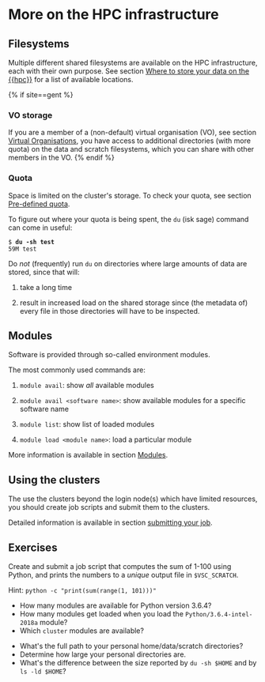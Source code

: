 # More on the HPC infrastructure
## Filesystems

Multiple different shared filesystems are available on the HPC
infrastructure, each with their own purpose. See section
[Where to store your data on the {{hpc}}](https://docs.hpc.ugent.be/running_jobs_with_input_output_data/#where-to-store-your-data-on-the-hpc)
for a list of available locations.

{% if site==gent %}
### VO storage
If you are a member of a (non-default) virtual organisation (VO), see section
[Virtual Organisations](https://docs.hpc.ugent.be/running_jobs_with_input_output_data/#virtual-organisations),
you have access to additional directories (with more quota) on the data and
scratch filesystems, which you can share with other members in the VO.
{% endif %}

### Quota
Space is limited on the cluster's storage. To check your quota, see section
[Pre-defined quota](https://docs.hpc.ugent.be/running_jobs_with_input_output_data/#pre-defined-quotas).

To figure out where your quota is being spent, the `du` (isk sage)
command can come in useful:
<pre><code>$ <b>du -sh test</b>
59M test
</code></pre>

Do *not* (frequently) run `du` on directories where large amounts of
data are stored, since that will:

1.  take a long time

2.  result in increased load on the shared storage since (the metadata
    of) every file in those directories will have to be inspected.

## Modules

Software is provided through so-called environment modules.

The most commonly used commands are:

1.  `module avail`: show *all* available modules

2.  `module avail <software name>`: show available modules for a
    specific software name

3.  `module list`: show list of loaded modules

4.  `module load <module name>`: load a particular module

More information is available in section
[Modules](https://docs.hpc.ugent.be/running_batch_jobs/#modules).

## Using the clusters
The use the clusters beyond the login node(s) which have limited resources, you
should create job scripts and submit them to the clusters.

Detailed information is available in section
[submitting your job](https://docs.hpc.ugent.be/running_batch_jobs/#defining-and-submitting-your-job).

## Exercises

Create and submit a job script that computes the sum of 1-100 using
Python, and prints the numbers to a *unique* output file in
`$VSC_SCRATCH`.

Hint: `python -c "print(sum(range(1, 101)))"`

-   How many modules are available for Python version 3.6.4?
-   How many modules get loaded when you load the `Python/3.6.4-intel-2018a` module?
-   Which `cluster` modules are available?
<!-- -->
-   What's the full path to your personal home/data/scratch directories?
-   Determine how large your personal directories are.
-   What's the difference between the size reported by `du -sh $HOME` and by `ls -ld $HOME`?
